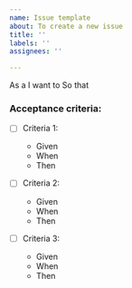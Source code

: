 ```yaml
---
name: Issue template
about: To create a new issue
title: ''
labels: ''
assignees: ''

---
```


As a
I want to 
So that

### Acceptance criteria:

- [ ] Criteria 1:
  - Given
  - When
  - Then

- [ ] Criteria 2:
  - Given
  - When
  - Then

- [ ] Criteria 3:
  - Given
  - When
  - Then
